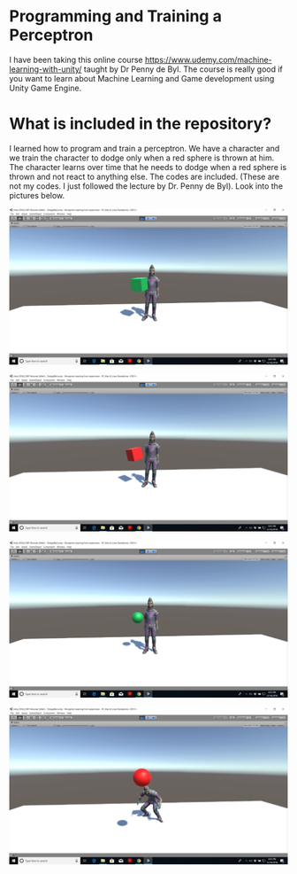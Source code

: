 # Programming and Training a Perceptron

I have been taking this online course https://www.udemy.com/machine-learning-with-unity/ taught by Dr Penny de Byl. The course is really good if you want to learn about Machine Learning and Game development using Unity Game Engine.

# What is included in the repository?

I learned how to program and train a perceptron. We have a character and we train the character to dodge only when a red sphere is thrown at him. The character learns over time that he needs to dodge when a red sphere is thrown and not react to anything else. The codes are included. (These are not my codes. I just followed the lecture by Dr. Penny de Byl). Look into the pictures below.


![](greencube.png)

![](redcube.png)

![](greensphere.png)

![](redsphere.png)
